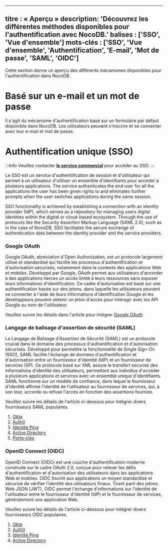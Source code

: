 ***

titre : « Aperçu »
description: 'Découvrez les différentes méthodes disponibles pour l'authentification avec NocoDB.'
balises : \['SSO', 'Vue d'ensemble']
mots-clés : \['SSO', 'Vue d'ensemble', 'Authentification', 'E-mail', 'Mot de passe', 'SAML', 'OIDC']
----------------------------------------------------------------------------------------------------

Cette section donne un aperçu des différents mécanismes disponibles pour l'authentification dans NocoDB.

# Basé sur un e-mail et un mot de passe

Il s'agit du mécanisme d'authentification basé sur un formulaire par défaut disponible dans NocoDB. Les utilisateurs peuvent s'inscrire et se connecter avec leur e-mail et mot de passe.

# Authentification unique (SSO)

:::Info
Veuillez contacter [**le service commercial**](https://calendly.com/nocodb) pour accéder au SSO.
:::

Le SSO est un service d'authentification de session et d'utilisateur qui permet à un utilisateur d'utiliser un ensemble d'identifiants pour accéder à plusieurs applications. The service authenticates the end user for all the applications the user has been given rights to and eliminates further prompts when the user switches applications during the same session.

SSO functionality is achieved by establishing a connection with an identity provider (IdP), which serves as a repository for managing users digital identities within the digital or cloud-based ecosystem. Through the use of protocols like the Security Assertion Markup Language (SAML 2.0), such as in the case of NocoDB, SSO facilitates the secure exchange of authentication data between the identity provider and the service providers.

### Google OAuth

Google OAuth, abréviation d'Open Authorization, est un protocole largement utilisé et standardisé qui facilite les processus d'authentification et d'autorisation sécurisés, notamment dans le contexte des applications Web et mobiles. Développé par Google, OAuth permet aux utilisateurs d'accorder à des applications tierces un accès limité à leurs ressources sans exposer leurs informations d'identification. Ce cadre d'autorisation est basé sur une authentification basée sur des jetons, dans laquelle les utilisateurs peuvent se connecter à l'aide de leurs informations d'identification Google et les développeurs peuvent obtenir un jeton d'accès pour interagir avec les API Google au nom de l'utilisateur.

Veuillez suivre les détails dans l'article pour intégrer [Google OAuth](google-oauth)

### Langage de balisage d'assertion de sécurité (SAML)

Le Langage de Balisage d'Assertion de Sécurité (SAML) est un protocole crucial dans le domaine des processus d'authentification et d'autorisation sécurisés. Développé pour permettre la fonctionnalité de Single Sign-On (SSO), SAML facilite l'échange de données d'authentification et d'autorisation entre un fournisseur d'identité (IdP) et un fournisseur de services (SP). Ce protocole basé sur XML assure le transfert sécurisé des informations d'identité des utilisateurs, permettant aux individus d'accéder à plusieurs applications et services avec un ensemble unique d'identifiants. SAML fonctionne sur un modèle de confiance, dans lequel le fournisseur d'identité affirme l'identité de l'utilisateur au fournisseur de services, qui, à son tour, accorde ou refuse l'accès en fonction des assertions fournies.

[//]: # "This robust framework is widely employed in various industries and platforms, contributing to the seamless and secure integration of disparate systems and applications in the digital landscape. SAML adoption is particularly evident in cloud-based services, enterprise applications, and other environments where a unified and secure authentication process is paramount."

Veuillez suivre les détails de l'article ci-dessous pour intégrer divers fournisseurs SAML populaires.

1. [Okta](SAML-SSO/okta)
2. [Auth0](SAML-SSO/auth0)
3. [Identité Ping](SAML-SSO/ping-identity)
4. [Active Directory](SAML-SSO/azure-ad)
5. [Porte-clés](SAML-SSO/keycloak)

### OpenID Connect (OIDC)

OpenID Connect (OIDC) est une couche d'authentification moderne construite sur le cadre OAuth 2.0, conçue pour relever les défis d'authentification et d'autorisation des utilisateurs dans les applications Web et mobiles. OIDC fournit aux applications un moyen standardisé et sécurisé de vérifier l’identité des utilisateurs finaux. Tirant parti des jetons Web JSON (JWT), OIDC permet l'échange d'informations sur l'identité de l'utilisateur entre le fournisseur d'identité (IdP) et le fournisseur de services, généralement une application Web.

[//]: # "One of the key advantages of OIDC is its ability to enable Single Sign-On (SSO) capabilities, allowing users to authenticate once and access multiple applications seamlessly. OIDC also provides a standardized set of claims, such as user profile information, making it easier for developers to integrate identity management into their applications. Widely adopted in various industries, OIDC plays a crucial role in enhancing the security and user experience of authentication processes across diverse digital platforms."

Veuillez suivre les détails de l'article ci-dessous pour intégrer divers fournisseurs OIDC populaires.

1. [Okta](OIDC-SSO/okta)
2. [Auth0](OIDC-SSO/auth0)
3. [Identité Ping](OIDC-SSO/ping-identity)
4. [Active Directory](OIDC-SSO/azure-ad)

